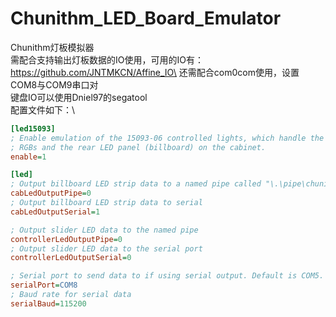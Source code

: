 # Chunithm_LED_Board_Emulator
Chunithm灯板模拟器\
需配合支持输出灯板数据的IO使用，可用的IO有：https://github.com/JNTMKCN/Affine_IO\
还需配合com0com使用，设置COM8与COM9串口对\
键盘IO可以使用Dniel97的segatool\
配置文件如下：\
```ini
[led15093] 
; Enable emulation of the 15093-06 controlled lights, which handle the air tower
; RGBs and the rear LED panel (billboard) on the cabinet.
enable=1

[led]
; Output billboard LED strip data to a named pipe called "\.\pipe\chuni_led"
cabLedOutputPipe=0
; Output billboard LED strip data to serial
cabLedOutputSerial=1

; Output slider LED data to the named pipe
controllerLedOutputPipe=0
; Output slider LED data to the serial port
controllerLedOutputSerial=0

; Serial port to send data to if using serial output. Default is COM5.
serialPort=COM8
; Baud rate for serial data
serialBaud=115200
```
